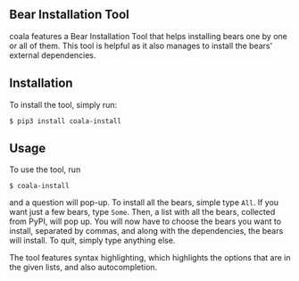 ## Bear Installation Tool

coala features a Bear Installation Tool that helps installing bears one by one
or all of them. This tool is helpful as it also manages to install the bears'
external dependencies.

## Installation

To install the tool, simply run:

    $ pip3 install coala-install

## Usage


To use the tool, run

    $ coala-install

and a question will pop-up. To install all the bears, simple type ``All``.
If you want just a few bears, type ``Some``. Then, a list with all the
bears, collected from PyPI, will pop up. You will now have to choose the bears
you want to install, separated by commas, and along with the dependencies,
the bears will install. To quit, simply type anything else.

The tool features syntax highlighting, which highlights the options that are
in the given lists, and also autocompletion.
